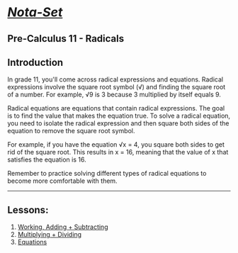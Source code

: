 # [***Nota-Set***](index.md)
## Pre-Calculus 11 - Radicals
## **Introduction**

In grade 11, you'll come across radical expressions and equations. Radical expressions involve the square root symbol (√) and finding the square root of a number. For example, √9 is 3 because 3 multiplied by itself equals 9.

Radical equations are equations that contain radical expressions. The goal is to find the value that makes the equation true. To solve a radical equation, you need to isolate the radical expression and then square both sides of the equation to remove the square root symbol.

For example, if you have the equation √x = 4, you square both sides to get rid of the square root. This results in x = 16, meaning that the value of x that satisfies the equation is 16.

Remember to practice solving different types of radical equations to become more comfortable with them.

---

## **Lessons**:
1. [Working, Adding + Subtracting](../Notes/PC11/Radicals/Lesson%201%20(Working%20%2B%20Adding%20and%20Subtracting).html)
2. [Multiplying + Dividing](../Notes/PC11/Radicals/Lesson%202%20(Multiplying%20%2B%20Dividing).html)
3. [Equations](../Notes/PC11/Radicals/Lesson%203%20(Radical%20Equations).html)

<link rel="stylesheet" href="https://cdnjs.cloudflare.com/ajax/libs/font-awesome/6.3.0/css/all.min.css">